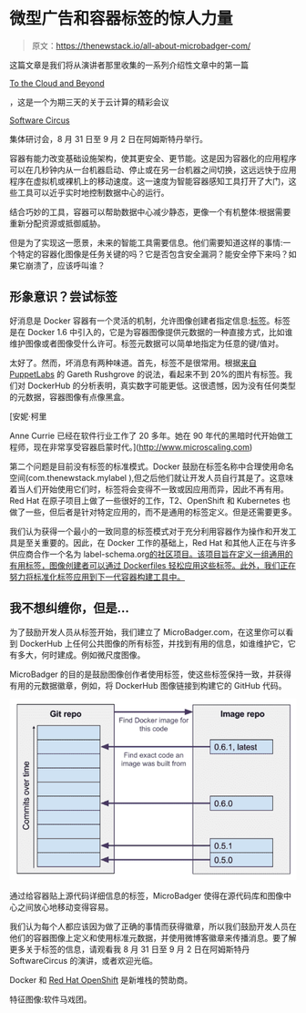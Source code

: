 # 微型广告和容器标签的惊人力量

> 原文：<https://thenewstack.io/all-about-microbadger-com/>

这篇文章是我们将从演讲者那里收集的一系列介绍性文章中的第一篇

[To the Cloud and Beyond](http://cloudnativecomputing.softwarecircus.io/)

，这是一个为期三天的关于云计算的精彩会议

[Software Circus](https://twitter.com/softwarecircus)

集体研讨会，8 月 31 日至 9 月 2 日在阿姆斯特丹举行。

容器有能力改变基础设施架构，使其更安全、更节能。这是因为容器化的应用程序可以在几秒钟内从一台机器启动、停止或在另一台机器之间切换，这远远快于应用程序在虚拟机或裸机上的移动速度。这一速度为智能容器感知工具打开了大门，这些工具可以近乎实时地控制数据中心的运行。

结合巧妙的工具，容器可以帮助数据中心减少静态，更像一个有机整体:根据需要重新分配资源或抵御威胁。

但是为了实现这一愿景，未来的智能工具需要信息。他们需要知道这样的事情:一个特定的容器化图像是任务关键的吗？它是否包含安全漏洞？能安全停下来吗？如果它崩溃了，应该呼叫谁？

## 形象意识？尝试标签

好消息是 Docker 容器有一个灵活的机制，允许图像创建者指定信息:[标签](https://docs.docker.com/engine/userguide/labels-custom-metadata/)。标签是在 Docker 1.6 中引入的，它是为容器图像提供元数据的一种直接方式，比如谁维护图像或者图像受什么许可。标签元数据可以简单地指定为任意的键/值对。

太好了。然而，坏消息有两种味道。首先，标签不是很常用。根据[来自 PuppetLabs](https://speakerdeck.com/garethr/shipping-manifests-bill-of-lading-and-docker-metadata-and-container) 的 Gareth Rushgrove 的说法，看起来不到 20%的图片有标签。我们对 DockerHub 的分析表明，真实数字可能更低。这很遗憾，因为没有任何类型的元数据，容器图像有点像黑盒。

 [安妮·柯里

Anne Currie 已经在软件行业工作了 20 多年。她在 90 年代的黑暗时代开始做工程师，现在非常享受容器启蒙时代。](http://www.microscaling.com) 

第二个问题是目前没有标签的标准模式。Docker 鼓励在标签名称中合理使用命名空间(com.thenewstack.mylabel ),但之后他们就让开发人员自行其是了。这意味着当人们开始使用它们时，标签将会变得不一致或因应用而异，因此不再有用。Red Hat 在原子项目上做了一些很好的工作，T2、OpenShift 和 Kubernetes 也做了一些，但后者是针对特定应用的，而不是通用的标签定义。但是还需要更多。

我们认为获得一个最小的一致同意的标签模式对于充分利用容器作为操作和开发工具是至关重要的。因此，在 Docker 工作的基础上，Red Hat 和其他人正在与许多供应商合作一个名为 label-schema.org[的社区项目。该项目旨在定义一组通用的有用标签，图像创建者可以通过 Dockerfiles 轻松应用这些标签。此外，我们正在努力将标准化标签应用到下一代容器构建工具中。](http://label-schema.org)

## 我不想纠缠你，但是…

为了鼓励开发人员从标签开始，我们建立了 MicroBadger.com，在这里你可以看到 DockerHub 上任何公共图像的所有标签，并找到有用的信息，如谁维护它，它有多大，何时建成。例如微尺度图像。

MicroBadger 的目的是鼓励图像创作者使用标签，使这些标签保持一致，并获得有用的元数据徽章，例如，将 DockerHub 图像链接到构建它的 GitHub 代码。

![microbadger_diagram.250b7dec](img/65e6d15c1063bb6b46c41f52909edbab.png)

通过给容器贴上源代码详细信息的标签，MicroBadger 使得在源代码库和图像中心之间放心地移动变得容易。

我们认为每个人都应该因为做了正确的事情而获得徽章，所以我们鼓励开发人员在他们的容器图像上定义和使用标准元数据，并使用微博客徽章来传播消息。要了解更多关于标签的信息，请观看我 8 月 31 日至 9 月 2 日在阿姆斯特丹 SoftwareCircus 的演讲，或者欢迎光临。

Docker 和 [Red Hat OpenShift](https://www.openshift.com/) 是新堆栈的赞助商。

特征图像:软件马戏团。

<svg xmlns:xlink="http://www.w3.org/1999/xlink" viewBox="0 0 68 31" version="1.1"><title>Group</title> <desc>Created with Sketch.</desc></svg>